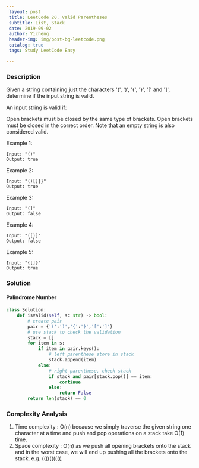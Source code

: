 ```yaml
--- 
 layout: post
 title: LeetCode 20. Valid Parentheses
 subtitle: List, Stack
 date: 2019-09-02
 author: Yicheng
 header-img: img/post-bg-leetcode.png
 catalog: true
 tags: Study LeetCode Easy

---
```


### Description

Given a string containing just the characters '(', ')', '{', '}', '[' and ']', determine if the input string is valid.

An input string is valid if:

Open brackets must be closed by the same type of brackets.
Open brackets must be closed in the correct order.
Note that an empty string is also considered valid.

Example 1:
```
Input: "()"
Output: true
```
Example 2:
```
Input: "()[]{}"
Output: true
```
Example 3:
```
Input: "(]"
Output: false
```
Example 4:
```
Input: "([)]"
Output: false
```
Example 5:
```
Input: "{[]}"
Output: true
```

### Solution

#### Palindrome Number

```python
class Solution:
    def isValid(self, s: str) -> bool:
        # create pair
        pair = {'(':')','{':'}','[':']'}
        # use stack to check the validation
        stack = []
        for item in s:
            if item in pair.keys():
                # left parenthese store in stack
                stack.append(item)
            else:
                # right parenthese, check stack
                if stack and pair[stack.pop()] == item:
                    continue
                else:
                    return False
        return len(stack) == 0
```

### Complexity Analysis

1. Time complexity : O(n) because we simply traverse the given string one character at a time and push and pop operations on a stack take O(1) time.
2. Space complexity : O(n) as we push all opening brackets onto the stack and in the worst case, we will end up pushing all the brackets onto the stack. e.g. ((((((((((.
